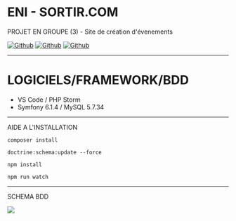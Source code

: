 # ENI - SORTIR.COM
PROJET EN GROUPE (3) - Site de création d'évenements
<p><a href="https://github.com/romainhelard" target="_blank"><img alt="Github" src="https://img.shields.io/badge/GitHub-%2312100E.svg?&style=for-the-badge&logo=Github&logoColor=white" /></a>
 <a href="https://github.com/DadaBzh" target="_blank"><img alt="Github" src="https://img.shields.io/badge/GitHub-%2312100E.svg?&style=for-the-badge&logo=Github&logoColor=white" /></a>
 <a href="https://github.com/CocoA1SportbackSline" target="_blank"><img alt="Github" src="https://img.shields.io/badge/GitHub-%2312100E.svg?&style=for-the-badge&logo=Github&logoColor=white" /></a></p>

______________
# LOGICIELS/FRAMEWORK/BDD 
- VS Code / PHP Storm
- Symfony 6.1.4 / MySQL 5.7.34

______________
AIDE A L'INSTALLATION

```terminal
composer install
```
```terminal
doctrine:schema:update --force
```
```terminal
npm install
```
```terminal
npm run watch
```
______________
SCHEMA BDD

<a href="https://i.ibb.co/54frcg8/Capture-d-e-cran-2022-09-01-a-14-20-09.jpg"><img src="https://i.ibb.co/54frcg8/Capture-d-e-cran-2022-09-01-a-14-20-09.jpg" border="0"></a>
